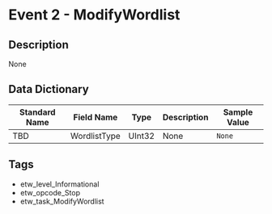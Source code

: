 # Event 2 - ModifyWordlist

## Description
None

## Data Dictionary
|Standard Name|Field Name|Type|Description|Sample Value|
|---|---|---|---|---|
|TBD|WordlistType|UInt32|None|`None`|

## Tags
* etw_level_Informational
* etw_opcode_Stop
* etw_task_ModifyWordlist